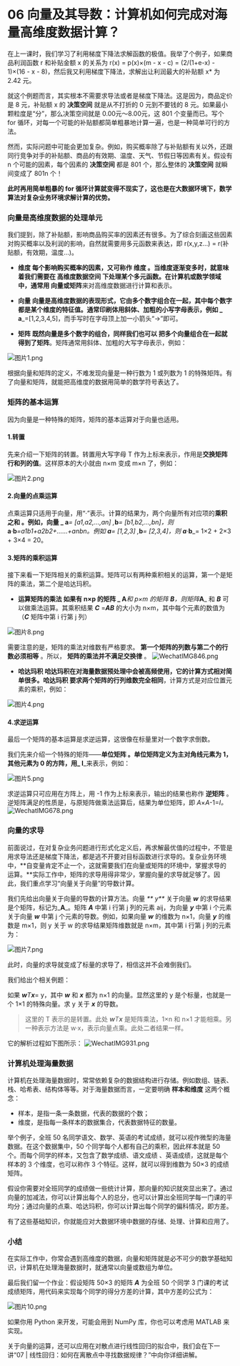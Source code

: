 # 06 向量及其导数：计算机如何完成对海量高维度数据计算？

在上一课时，我们学习了利用梯度下降法求解函数的极值。我举了个例子，如果商品利润函数 r 和补贴金额 x 的关系为 r(x) = p(x)×(m - x - c) = (2/(1+e-x) - 1)×(16 - x - 8)，然后我又利用梯度下降法，求解出让利润最大的补贴额 x\* 为 2.42 元。

就这个例题而言，其实根本不需要求导法或者是梯度下降法。这是因为，商品定价是 8 元，补贴额 x 的 **决策空间** 就是从不打折的 0 元到不要钱的 8 元。如果最小颗粒度是“分”，那么决策空间就是 0.00元～8.00元，这 801 个变量而已。写个 for 循环，对每一个可能的补贴额都简单粗暴地计算一遍，也是一种简单可行的方法。

然而，实际问题中可能会更加复杂。例如，购买概率除了与补贴额有关以外，还跟同行竞争对手的补贴额、商品的有效期、温度、天气、节假日等因素有关。假设有 n 个可能的因素，每个因素的 **决策空间** 都是 801 个，那么整体的 **决策空间** 就瞬间变成了 801n 个！

**此时再用简单粗暴的 for 循环计算就变得不现实了，这也是在大数据环境下，数学算法对复杂业务环境求解计算的优势。**

### 向量是高维度数据的处理单元

我们提到，除了补贴额，影响商品购买率的因素还有很多。为了综合刻画这些因素对购买概率以及利润的影响，自然就需要用多元函数来表达，即 r(x,y,z...) = r(补贴额，有效期，温度...)。

- **维度 **每个影响购买概率的因素，又可称作** 维度 **。当维度逐渐变多时，就意味着我们需要在** 高维度数据空间 **下处理某个多元函数。在计算机或数学领域中，通常用** 向量或矩阵**来对高维度数据进行计算和表示。

- **向量 **向量是高维度数据的表现形式，它由多个数字组合在一起，其中每个数字都是某个维度的特征值。通常印刷体用斜体、加粗的小写字母表示，例如 \_** a**\_=\[1,2,3,4,5\]，而手写时在字母顶上加一小箭头“→”即可。

- **矩阵 **既然向量是多个数字的组合，同样我们也可以** 把多个向量组合在一起就得到了矩阵**。矩阵通常用斜体、加粗的大写字母表示，例如：

![图片1.png](assets/Ciqc1F-qW2KAVC2eAAAqW3NSwxg911.png)

根据向量和矩阵的定义，不难发现向量是一种行数为 1 或列数为 1 的特殊矩阵。有了向量和矩阵，就能把高维度的数据用简单的数学符号表达了。

### 矩阵的基本运算

因为向量是一种特殊的矩阵，矩阵的基本运算对于向量也适用。

#### 1.转置

先来介绍一下矩阵的转置。转置用大写字母 T 作为上标来表示，作用是**交换矩阵行和列的值**。这样原本的大小就由 n×m 变成 m×n 了，例如：

![图片2.png](assets/CgqCHl-qW22ATIEBAABmF6xQrH8325.png)

#### 2.向量的点乘运算

点乘运算只适用于向量，用“·”表示。计算的结果为，两个向量所有对应项的**乘积之和 **。例如，向量 \_** a**_= \[a1,a2,...,an\] ,_**b**_= \[b1,b2,...,bn\]，则_**a**_·_**b**_=a1b1+a2b2+……+anbn。例如 _**a**_= \[1,2,3\] ,_**b**_= \[2,3,4\]，则 _**a**_·_**b**\_= 1×2 + 2×3 + 3×4 = 20。

#### 3.矩阵的乘积运算

接下来看一下矩阵相关的乘积运算。矩阵可以有两种乘积相关的运算，第一个是矩阵的乘法，第二个是哈达玛积。

- **运算矩阵的乘法 **如果有 n×p 的矩阵 \_** A**_和 p×m 的矩阵 _**B**_，则矩阵_**A**\_ 和 _**B**_ 可以做乘法运算。其乘积结果 _**C**_ =_**AB**_ 的大小为 n×m，其中每个元素的数值为（_**C**_ 矩阵中第 i 行第 j 列）

![图片8.png](assets/Ciqc1F-qW36AaufQAACCC2N6w4Y661.png)

需要注意的是，矩阵的乘法对维数有严格要求。 **第一个矩阵的列数与第二个的行数必须相等** 。所以， **矩阵的乘法并不满足交换律** 。 ![WechatIMG846.png](assets/CgqCHl-zPpaAdglhAACpwikeCDc307.png)

- **哈达玛积 **哈达玛积在对海量数据预处理中会被高频使用，它的计算方式相对简单很多。哈达玛积** 要求两个矩阵的行列维数完全相同**，计算方式是对应位置元素的乘积，例如：

![图片4.png](assets/CgqCHl-qW5CASFf5AAB7d4ZJSIo496.png)

#### 4.求逆运算

最后一个矩阵的基本运算是求逆运算，这很像在标量里对一个数字求倒数。

我们先来介绍一个特殊的矩阵——**单位矩阵 **。单位矩阵定义为主对角线元素为 1，其他元素为 0 的方阵，用\_** I**\_来表示，例如：

![图片5.png](assets/Ciqc1F-qW5uAYSTVAAAmUORxc6w260.png)

求逆运算只可应用在方阵上，用 -1 作为上标来表示，输出的结果也称作 **逆矩阵** 。逆矩阵满足的性质是，与原矩阵做乘法运算后，结果为单位矩阵，即 _A_×_A_-1=_I。_ ![WechatIMG678.png](assets/Ciqc1F-snJuADWmWAACZ999lC2A440.png)

### 向量的求导

前面说过，在对复杂业务问题进行形式化定义后，再求解最优值的过程中，不管是用求导法还是梯度下降法，都是逃不开要对目标函数进行求导的。复杂业务环境中，\*\*自变量肯定不止一个，这就需要我们在向量或矩阵的环境中，掌握求导的运算。\*\*实际工作中，矩阵的求导用得非常少，掌握向量的求导就足够了。因此，我们重点学习“向量关于向量”的导数计算。

我们先给出向量关于向量的导数的计算方法。向量 _\*\* y\*\*_ 关于向量 _**w**_ 的求导结果是个矩阵，标记为\_**A**\_。矩阵 _**A**_ 中第 i 行第 j 列的元素 aij，为向量 _**y**_ 中第 i 个元素关于向量 _**w**_ 中第 j 个元素的导数。例如，如果向量 _**w**_ 的维数为 n×1，向量 _**y**_ 的维数是 m×1，则 y 关于 w 的求导结果矩阵维数就是 n×m，其中第 i 行第 j 列的元素为：

![图片7.png](assets/Ciqc1F-qW6-AUmfJAAA_3qflnHM248.png)

此时，向量的求导就变成了标量的求导了，相信这并不会难倒我们。

我们给出个相关例题：

如果 _**w**_T_**x**_= y，其中 _**w**_ 和 _**x**_ 都为 n×1 的向量。显然这里的 y 是个标量，也就是一个 1×1 的特殊向量。求 y 关于 _**x**_ 的导数。

> 这里的 T 表示的是转置。此处 _**w**_T_**x**_ 是矩阵乘法，1×n 和 n×1 才能相乘。另一种表示方法是 w·x，表示向量点乘。此处二者结果一样。

它的解析过程如下图所示： ![WechatIMG931.png](assets/CgqCHl-7MuuANagGAAD83Oq_rRE087.png)

### 计算机处理海量数据

计算机在处理海量数据时，常常依赖复杂的数据结构进行存储。例如数组、链表、栈、哈希表、结构体等等。对于海量数据而言，一定要明确 **样本和维度** 这两个概念：

- 样本，是指一条一条数据，代表的数据的个数；
- 维度，是指每一条样本的数据集合，代表数据特征的数量。

举个例子，全班 50 名同学语文、数学、英语的考试成绩，就可以视作微型的海量数据。在这个数据集中，50 个同学每个人都有自己的乘积，因此样本就是 50 个。而每个同学的样本，又包含了数学成绩、语文成绩 、英语成绩，这就是每个样本的 3 个维度，也可以称作 3 个特征。这样，就可以得到维数为 50×3 的成绩矩阵。

假设你需要对全班同学的成绩做一些统计计算，那向量的知识就突显出来了。通过向量的加减法，你可以计算出每个人的总分，也可以计算出全班同学每一门课的平均分；通过向量的点乘、哈达玛积，你可以计算出每个同学的偏科情况，即方差。

有了这些基础知识，你就能应对大数据环境中数据的存储、处理、计算和应用了。

### 小结

在实际工作中，你常会遇到高维度的数据，向量和矩阵就是必不可少的数学基础知识，计算机在处理海量数据时，就通常以向量或数组为单位。

最后我们留一个作业：假设矩阵 50×3 的矩阵 _**A**_ 为全班 50 个同学 3 门课的考试成绩矩阵，用代码来实现每个同学的得分方差的计算，其中方差的公式为：

![图片10.png](assets/Ciqc1F-qW8GAWfqFAABETcKbFZI117.png)

如果你用 Python 来开发，可能会用到 NumPy 库，你也可以考虑用 MATLAB 来实现。

关于向量的运算，还可以应用在对散点进行线性回归的拟合中，我们会在下一讲“07 | 线性回归：如何在离散点中寻找数据规律？”中向你详细讲解。
